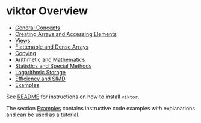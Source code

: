 # viktor Overview

* [General Concepts](concepts.md)
* [Creating Arrays and Accessing Elements](accessing.md)
* [Views](views.md)
* [Flattenable and Dense Arrays](flattenable.md)
* [Copying](copying.md)
* [Arithmetic and Mathematics](mathematics.md)
* [Statistics and Special Methods](statistics.md)
* [Logarithmic Storage](logstorage.md)
* [Efficiency and SIMD](efficiency.md)
* [Examples](examples.md)

See [README](../README.md) for instructions on how to install `viktor`.

The section [Examples](examples.md) contains instructive code examples with explanations
and can be used as a tutorial.